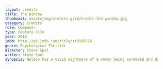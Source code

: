 ```yaml
---
layout: credits
title: The Window
thumbnail: assets/img/credits-grid/credit-the-window.jpg
category: credits
role: Composer
type: Feature Film
year: 2013
imdb: http://gb.imdb.com/title/tt3185776
genre: Psycholgical Thriller
director: Steve Spel
writer: Steve Spel
synopsis: Nelson has a vivid nightmare of a woman being murdered and discovers that this is the beginning of a string of actual serial murders.
---
```



